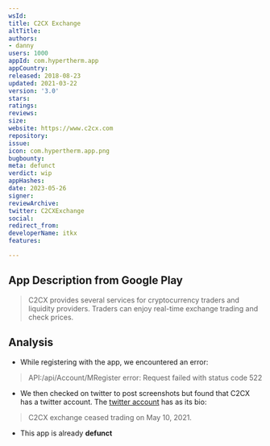 ```yaml
---
wsId: 
title: C2CX Exchange
altTitle: 
authors:
- danny
users: 1000
appId: com.hypertherm.app
appCountry: 
released: 2018-08-23
updated: 2021-03-22
version: '3.0'
stars: 
ratings: 
reviews: 
size: 
website: https://www.c2cx.com
repository: 
issue: 
icon: com.hypertherm.app.png
bugbounty: 
meta: defunct
verdict: wip
appHashes: 
date: 2023-05-26
signer: 
reviewArchive: 
twitter: C2CXExchange
social: 
redirect_from: 
developerName: itkx
features: 

---
```


## App Description from Google Play 

> C2CX provides several services for cryptocurrency traders and liquidity providers. Traders can enjoy real-time exchange trading and check prices. 

## Analysis 

- While registering with the app, we encountered an error: 

> API:/api/Account/MRegister
> error: Request failed with status code 522 

- We then checked on twitter to post screenshots but found that C2CX has a twitter account. The [twitter account](https://twitter.com/c2cxExchange) has as its bio:

> C2CX exchange ceased trading on May 10, 2021.

- This app is already **defunct**
